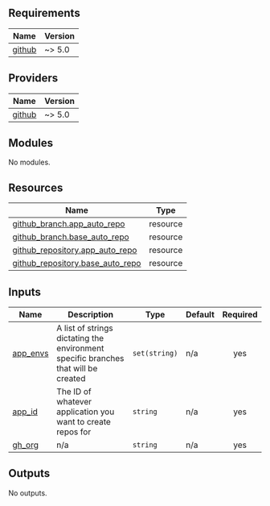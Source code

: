 ## Requirements

| Name | Version |
|------|---------|
| <a name="requirement_github"></a> [github](#requirement\_github) | ~> 5.0 |

## Providers

| Name | Version |
|------|---------|
| <a name="provider_github"></a> [github](#provider\_github) | ~> 5.0 |

## Modules

No modules.

## Resources

| Name | Type |
|------|------|
| [github_branch.app_auto_repo](https://registry.terraform.io/providers/integrations/github/latest/docs/resources/branch) | resource |
| [github_branch.base_auto_repo](https://registry.terraform.io/providers/integrations/github/latest/docs/resources/branch) | resource |
| [github_repository.app_auto_repo](https://registry.terraform.io/providers/integrations/github/latest/docs/resources/repository) | resource |
| [github_repository.base_auto_repo](https://registry.terraform.io/providers/integrations/github/latest/docs/resources/repository) | resource |

## Inputs

| Name | Description | Type | Default | Required |
|------|-------------|------|---------|:--------:|
| <a name="input_app_envs"></a> [app\_envs](#input\_app\_envs) | A list of strings dictating the environment specific branches that will be created | `set(string)` | n/a | yes |
| <a name="input_app_id"></a> [app\_id](#input\_app\_id) | The ID of whatever application you want to create repos for | `string` | n/a | yes |
| <a name="input_gh_org"></a> [gh\_org](#input\_gh\_org) | n/a | `string` | n/a | yes |

## Outputs

No outputs.
